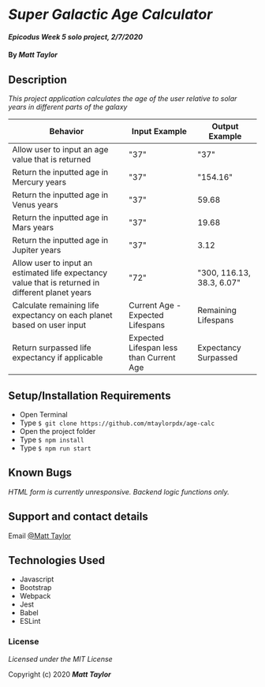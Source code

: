 # _Super Galactic Age Calculator_

#### _Epicodus Week 5 solo project, 2/7/2020_

#### By _Matt Taylor_

## Description

_This project application calculates the age of the user relative to solar years in different parts of the galaxy_

| Behavior | Input Example | Output Example |
|----|----|-----|
| Allow user to input an age value that is returned | "37" | "37" | |
| Return the inputted age in Mercury years |  "37" | "154.16" |
| Return the inputted age in Venus years | "37" | 59.68 |
| Return the inputted age in Mars years | "37" | 19.68 |
| Return the inputted age in Jupiter years  | "37" | 3.12 |
| Allow user to input an estimated life expectancy value that is returned in different planet years | "72" | "300, 116.13, 38.3, 6.07" |
| Calculate remaining life expectancy on each planet based on user input | Current Age - Expected Lifespans | Remaining Lifespans |
| Return surpassed life expectancy if applicable | Expected Lifespan less than Current Age | Expectancy Surpassed |

## Setup/Installation Requirements

* Open Terminal
* Type ``$ git clone https://github.com/mtaylorpdx/age-calc``
* Open the project folder
* Type ``$ npm install``
* Type ``$ npm run start``

## Known Bugs

_HTML form is currently unresponsive. Backend logic functions only._

## Support and contact details

Email [@Matt Taylor](mailto:me@email.com)

## Technologies Used

* Javascript
* Bootstrap
* Webpack
* Jest
* Babel
* ESLint

### License

*Licensed under the MIT License*

Copyright (c) 2020 **_Matt Taylor_**

